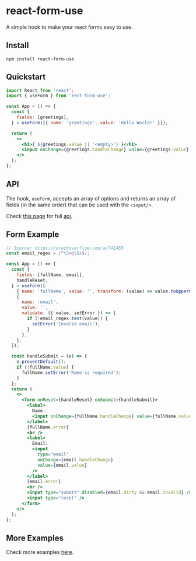 # react-form-use

A simple hook to make your react forms easy to use.

## Install

```
npm install react-form-use
```

## Quickstart

```jsx
import React from 'react';
import { useForm } from 'rect-form-use';

const App = () => {
  const {
    fields: [greetings],
  } = useForm([{ name: 'greetings', value: 'Hello World!' }]);

  return (
    <>
      <h1>{`${greetings.value || '<empty>'}`}</h1>
      <input onChange={greetings.handleChange} value={greetings.value} />
    </>
  );
};
```

## API

The hook, `useForm`, accepts an array of options and returns an array of fields (in the same order) that can be used with the `<input/>`.

Check [this page](https://github.com/auttam/react-form-use/wiki/API) for full [api](https://github.com/auttam/react-form-use/wiki/API).

## Form Example

```jsx
// Source: https://stackoverflow.com/a/742455
const email_regex = /^\S+@\S+$/;

const App = () => {
  const {
    fields: [fullName, email],
    handleReset,
  } = useForm([
    { name: 'fullName', value: '', transform: (value) => value.toUpperCase() },
    {
      name: 'email',
      value: '',
      validate: ({ value, setError }) => {
        if (!email_regex.test(value)) {
          setError('Invalid email');
        }
      },
    },
  ]);

  const handleSubmit = (e) => {
    e.preventDefault();
    if (!fullName.value) {
      fullName.setError('Name is required');
    }
  };
  return (
    <>
      <form onReset={handleReset} onSubmit={handleSubmit}>
        <label>
          Name:
          <input onChange={fullName.handleChange} value={fullName.value} />
        </label>
        {fullName.error}
        <br />
        <label>
          Email:
          <input
            type="email"
            onChange={email.handleChange}
            value={email.value}
          />
        </label>
        {email.error}
        <br />
        <input type="submit" disabled={email.dirty && email.invalid} />
        <input type="reset" />
      </form>
    </>
  );
};
```

## More Examples

Check more examples [here](https://github.com/auttam/react-form-use/wiki).
